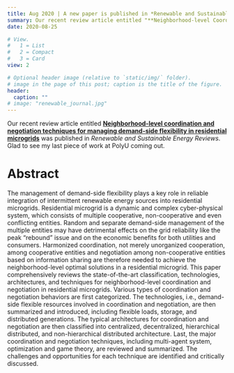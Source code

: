 ```yaml
---
title: Aug 2020 | A new paper is published in *Renewable and Sustainable Energy Reviews*!
summary: Our recent review article entitled "**Neighborhood-level Coordination and Negotiation Techniques for Managing Demand-side Flexibility in Residential Microgrids**" was published in *Renewable and Sustainable Energy Reviews*. Glad to see my last piece of work at PolyU coming out. 
date: 2020-08-25

# View.
#   1 = List
#   2 = Compact
#   3 = Card
view: 2

# Optional header image (relative to `static/img/` folder).
# image in the page of this post; caption is the title of the figure.
header:
  caption: ""   
# image: "renewable_journal.jpg"   
---
```


Our recent review article entitled **[Neighborhood-level coordination and negotiation techniques for managing demand-side flexibility in residential microgrids](https://www.sciencedirect.com/science/article/pii/S1364032120305372?via%3Dihub)** was published in *Renewable and Sustainable Energy Reviews*. Glad to see my last piece of work at PolyU coming out. 

# Abstract

The management of demand-side flexibility plays a key role in reliable integration of intermittent renewable energy sources into residential microgrids. Residential microgrid is a dynamic and complex cyber-physical system, which consists of multiple cooperative, non-cooperative and even conflicting entities. Random and separate demand-side management of the multiple entities may have detrimental effects on the grid reliability like the peak “rebound” issue and on the economic benefits for both utilities and consumers. Harmonized coordination, not merely unorganized cooperation, among cooperative entities and negotiation among non-cooperative entities based on information sharing are therefore needed to achieve the neighborhood-level optimal solutions in a residential microgrid. This paper comprehensively reviews the state-of-the-art classification, technologies, architectures, and techniques for neighborhood-level coordination and negotiation in residential microgrids. Various types of coordination and negotiation behaviors are first categorized. The technologies, i.e., demand-side flexible resources involved in coordination and negotiation, are then summarized and introduced, including flexible loads, storage, and distributed generations. The typical architectures for coordination and negotiation are then classified into centralized, decentralized, hierarchical distributed, and non-hierarchical distributed architecture. Last, the major coordination and negotiation techniques, including multi-agent system, optimization and game theory, are reviewed and summarized. The challenges and opportunities for each technique are identified and critically discussed.

